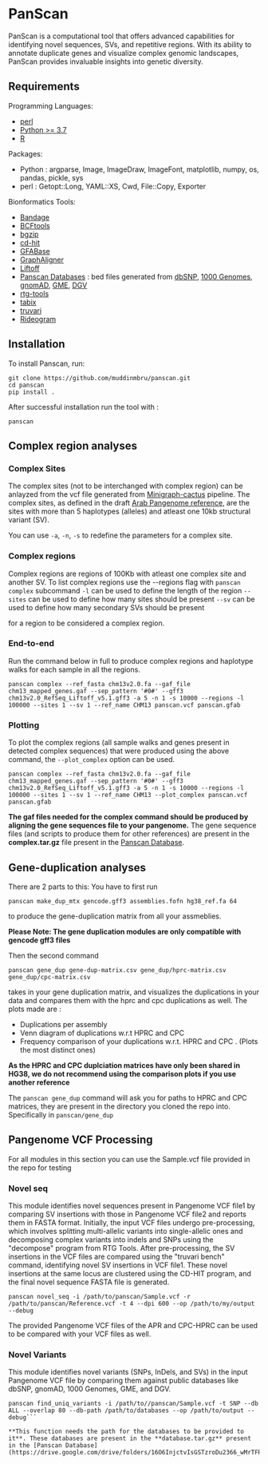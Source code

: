 # PanScan
PanScan is a computational tool that offers advanced capabilities for identifying novel sequences, SVs, and repetitive regions. With its ability to annotate duplicate genes and visualize complex genomic landscapes, PanScan provides invaluable insights into genetic diversity.


## Requirements
Programming Languages:
- [perl](https://www.perl.org/)
- [Python >= 3.7](https://www.python.org/)
- [R](https://www.r-project.org/)

Packages:
- Python : argparse, Image, ImageDraw, ImageFont, matplotlib, numpy, os, pandas, pickle, sys
- perl : Getopt::Long, YAML::XS, Cwd, File::Copy, Exporter

Bionformatics Tools:
- [Bandage](https://rrwick.github.io/Bandage)
- [BCFtools](https://github.com/samtools/bcftools)
- [bgzip](https://www.htslib.org/doc/bgzip.html)
- [cd-hit](https://github.com/weizhongli/cdhit)
- [GFABase](https://github.com/mlin/gfabase)
- [GraphAligner](https://github.com/maickrau/GraphAligner)
- [Liftoff](https://github.com/agshumate/Liftoff)
- [Panscan Databases](https://drive.google.com/drive/folders/16O6InjctvIsGSTzroDu2366_wMrTFR3p) : bed files generated from [dbSNP](https://www.ncbi.nlm.nih.gov/snp), [1000 Genomes](https://www.internationalgenome.org/home), [gnomAD](https://gnomad.broadinstitute.org), [GME](https://illumina.github.io/NirvanaDocumentation/data-sources/gme), [DGV](https://dgv.tcag.ca/dgv/app/home)
- [rtg-tools](https://github.com/RealTimeGenomics/rtg-tools)
- [tabix](https://www.htslib.org/doc/tabix.html)
- [truvari](https://github.com/ACEnglish/truvari)
- [Rideogram](https://cran.r-project.org/web/packages/RIdeogram/vignettes/RIdeogram.html) 


## Installation
To install Panscan, run:

```
git clone https://github.com/muddinmbru/panscan.git
cd panscan
pip install .
```

After successful installation run the tool with :

```
panscan
```


## Complex region analyses 
### Complex Sites
The complex sites (not to be interchanged with complex region) can be anlayzed from the vcf file generated from [Minigraph-cactus](https://github.com/ComparativeGenomicsToolkit/cactus/blob/master/doc/pangenome.md) pipeline. 
The complex sites, as defined in the draft [Arab Pangenome reference](https://www.biorxiv.org/content/10.1101/2024.07.09.602638v1), are the sites with more than 5 haplotypes (alleles) and atleast one 10kb structural variant (SV). 

You can use  ```-a```, ```-n```, ```-s``` to redefine the parameters for a complex site. 

### Complex regions
Complex regions are regions of 100Kb with atleast one complex site and another SV. To list complex regions use the --regions flag with
```panscan complex``` subcommand
```-l``` can be used to define the length of the region
```--sites``` can be used to define how many sites should be present
```--sv``` can be used to define how many secondary SVs should be present

for a region to be considered a complex region.

### End-to-end
Run the command below in full to produce complex regions and haplotype walks for each sample in all the regions. 

```
panscan complex --ref_fasta chm13v2.0.fa --gaf_file chm13_mapped_genes.gaf --sep_pattern '#0#' --gff3 chm13v2.0_RefSeq_Liftoff_v5.1.gff3 -a 5 -n 1 -s 10000 --regions -l 100000 --sites 1 --sv 1 --ref_name CHM13 panscan.vcf panscan.gfab
```

### Plotting
To plot the complex regions (all sample walks and genes present in detected complex sequences) that were produced using the above command, the ```--plot_complex``` option can be used.
```
panscan complex --ref_fasta chm13v2.0.fa --gaf_file chm13_mapped_genes.gaf --sep_pattern '#0#' --gff3 chm13v2.0_RefSeq_Liftoff_v5.1.gff3 -a 5 -n 1 -s 10000 --regions -l 100000 --sites 1 --sv 1 --ref_name CHM13 --plot_complex panscan.vcf panscan.gfab 
```

**The gaf files needed for the complex command should be produced by aligning the gene sequences file to your pangenome.** 
The gene sequence files (and scripts to produce them for other references)  are present in the **complex.tar.gz** file present in the [Panscan Database](https://drive.google.com/drive/folders/16O6InjctvIsGSTzroDu2366_wMrTFR3p).


## Gene-duplication analyses

There are 2 parts to this:
You have to first run 
```
panscan make_dup_mtx gencode.gff3 assemblies.fofn hg38_ref.fa 64
```
to produce the gene-duplication matrix from all your assmeblies.

**Please Note: The gene duplication modules are only compatible with gencode gff3 files**

Then the second command 
```
panscan gene_dup gene-dup-matrix.csv gene_dup/hprc-matrix.csv gene_dup/cpc-matrix.csv
``` 
takes in your gene duplication matrix, and visualizes the duplications in your data and compares them with the hprc and cpc duplications as well. The plots made are :
 - Duplications per assembly
 - Venn diagram of duplications w.r.t HPRC and CPC
 - Frequency comparison of your duplications w.r.t. HPRC and CPC . (Plots the most distinct ones)

**As the HPRC and CPC duplciation matrices have only been shared in HG38, we do not recommend using the comparison plots if you use another reference**

The ```panscan gene_dup``` command will ask you for paths to HPRC and CPC matrices, they are present in the directory you cloned the repo into. Specifically in ```panscan/gene_dup```

## Pangenome VCF Processing

For all modules in this section you can use the Sample.vcf file provided in the repo for testing


### Novel seq
This module identifies novel sequences present in Pangenome VCF file1 by comparing SV insertions with those in Pangenome VCF file2 and reports them in FASTA format. Initially, the input VCF files undergo pre-processing, which involves splitting multi-allelic variants into single-allelic ones and decomposing complex variants into indels and SNPs using the "decompose" program from RTG Tools. After pre-processing, the SV insertions in the VCF files are compared using the "truvari bench" command, identifying novel SV insertions in VCF file1. These novel insertions at the same locus are clustered using the CD-HIT program, and the final novel sequence FASTA file is generated.

```
panscan novel_seq -i /path/to/panscan/Sample.vcf -r /path/to/panscan/Reference.vcf -t 4 --dpi 600 --op /path/to/my/output --debug
```

The provided Pangenome VCF files of the APR and CPC-HPRC can be used to be compared with your VCF files as well.

### Novel Variants
This module identifies novel variants (SNPs, InDels, and SVs) in the input Pangenome VCF file by comparing them against public databases like dbSNP, gnomAD, 1000 Genomes, GME, and DGV.

```
panscan find_uniq_variants -i /path/to//panscan/Sample.vcf -t SNP --db ALL --overlap 80 --db-path /path/to/databases --op /path/to/output --debug```

**This function needs the path for the databases to be provided to it**. These databases are present in the **database.tar.gz** present in the [Panscan Database](https://drive.google.com/drive/folders/16O6InjctvIsGSTzroDu2366_wMrTFR3p).
